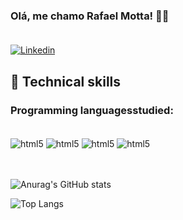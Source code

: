 ### Olá, me chamo Rafael Motta! 👋🏽 <br><br/>

[![Linkedin](https://img.shields.io/badge/LinkedIn-blue?style=for-the-badge&logo=Linkedin)](https://www.linkedin.com/in/rafael-motta-de-freitas-9aa686205/)

## 📌 Technical skills

### Programming languages ​​studied:
<div style="display: inline_block"><br/>
  <img align="center"" alt="html5" src="https://img.shields.io/badge/HTML5-E34F26?style=for-the-badge&logo=html5&logoColor=white" />
  <img align="center"" alt="html5" src="https://img.shields.io/badge/JavaScript-F7DF1E?style=for-the-badge&logo=javascript&logoColor=black" />
  <img align="center"" alt="html5" src="https://img.shields.io/badge/Python-3776AB?style=for-the-badge&logo=python&logoColor=white" />
  <img align="center"" alt="html5" src="https://img.shields.io/badge/CSS-239120?&style=for-the-badge&logo=css3&logoColor=white" />
</div><br><br/>

![Anurag's GitHub stats](https://github-readme-stats.vercel.app/api?username=RafaelMDF&show_icons=true&theme=radical)

![Top Langs](https://github-readme-stats.vercel.app/api/top-langs/?username=RafaelMDF&size_weight=0.5&count_weight=0.5)
